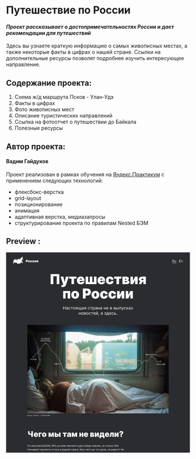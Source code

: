 # Путешествие по России

#### *Проект рассказывает о достопримечательностях России и дает рекомендации для путешествий*

Здесь вы узнаете краткую информацию о самых живописных местах, а также некоторые факты в цифрах о нашей стране.
Ссылки на дополнительные ресурсы позволят подробнее изучить интересующее направление.

## Содержание проекта:
 1. Схема ж/д маршрута Псков - Улан-Удэ
 2. Факты в цифрах
 3. Фото живописных мест
 4. Описание туристических направлений 
 5. Ссылка на фотоотчет о путешествии до Байкала
 6. Полезные ресурсы

 ## Автор проекта:

 #### Вадим Гайдуков
 Проект реализован в рамках обучения на [Яндекс.Практикум](https://practicum.yandex.ru/) с применением следующих технологий:
 - флексбокс-верстка
 - grid-layout
 - позиционирование
 - анимация
 - адаптивная верстка, медиазапросы
 - структурирование проекта по правилам Nested БЭМ

 ## Preview :
 ![Preview](vendor/preview.png)
 
